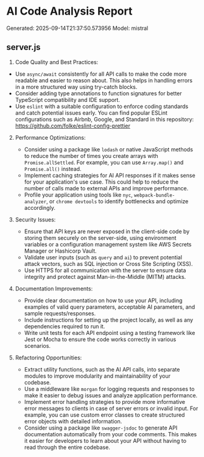 # AI Code Analysis Report
Generated: 2025-09-14T21:37:50.573956
Model: mistral

## server.js
 1. Code Quality and Best Practices:
   - Use `async/await` consistently for all API calls to make the code more readable and easier to reason about. This also helps in handling errors in a more structured way using try-catch blocks.
   - Consider adding type annotations to function signatures for better TypeScript compatibility and IDE support.
   - Use `eslint` with a suitable configuration to enforce coding standards and catch potential issues early. You can find popular ESLint configurations such as Airbnb, Google, and Standard in this repository: https://github.com/folke/eslint-config-prettier

2. Performance Optimizations:
   - Consider using a package like `lodash` or native JavaScript methods to reduce the number of times you create arrays with `Promise.allSettled`. For example, you can use `Array.map()` and `Promise.all()` instead.
   - Implement caching strategies for AI API responses if it makes sense for your application's use case. This could help to reduce the number of calls made to external APIs and improve performance.
   - Profile your application using tools like `nyc`, `webpack-bundle-analyzer`, or `chrome devtools` to identify bottlenecks and optimize accordingly.

3. Security Issues:
   - Ensure that API keys are never exposed in the client-side code by storing them securely on the server-side, using environment variables or a configuration management system like AWS Secrets Manager or Hashicorp Vault.
   - Validate user inputs (such as `query` and `ai`) to prevent potential attack vectors, such as SQL injection or Cross Site Scripting (XSS).
   - Use HTTPS for all communication with the server to ensure data integrity and protect against Man-in-the-Middle (MITM) attacks.

4. Documentation Improvements:
   - Provide clear documentation on how to use your API, including examples of valid query parameters, acceptable AI parameters, and sample requests/responses.
   - Include instructions for setting up the project locally, as well as any dependencies required to run it.
   - Write unit tests for each API endpoint using a testing framework like Jest or Mocha to ensure the code works correctly in various scenarios.

5. Refactoring Opportunities:
   - Extract utility functions, such as the AI API calls, into separate modules to improve modularity and maintainability of your codebase.
   - Use a middleware like `morgan` for logging requests and responses to make it easier to debug issues and analyze application performance.
   - Implement error handling strategies to provide more informative error messages to clients in case of server errors or invalid input. For example, you can use custom error classes to create structured error objects with detailed information.
   - Consider using a package like `swagger-jsdoc` to generate API documentation automatically from your code comments. This makes it easier for developers to learn about your API without having to read through the entire codebase.

